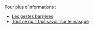 Pour plus d’informations :

* [Les gestes barrières](https://solidarites-sante.gouv.fr/IMG/pdf/affiche_gestes_barriere.pdf)
* [Tout ce qu’il faut savoir sur le masque](https://solidarites-sante.gouv.fr/IMG/pdf/affiche_masque_mode_d_emploi.pdf)
